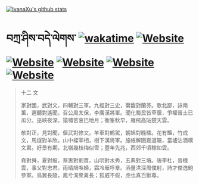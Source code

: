 [![IvanaXu's github stats](https://github-readme-stats.vercel.app/api?username=IvanaXu&theme=codeSTACKr)](https://github.com/anuraghazra/github-readme-stats)
# བཀྲ་ཤིས་བདེ་ལེགས་	[![wakatime](https://wakatime.com/badge/user/5043ee4a-e361-4607-9d47-d557f2005d05.svg)](https://wakatime.com/@5043ee4a-e361-4607-9d47-d557f2005d05)	[![Website](https://img.shields.io/website?label=&up_color=orange&up_message=Tianchi&url=https%3A%2F%2Fshields.io)](https://tianchi.aliyun.com/home/science/scienceDetail?userId=1095279182618)	[![Website](https://img.shields.io/website?label=&up_color=green&up_message=Yuque&url=https%3A%2F%2Fshields.io)](https://www.yuque.com/ivanaxu)	[![Website](https://img.shields.io/website?label=&up_color=yellow&up_message=Leetcode&url=https%3A%2F%2Fshields.io)](https://leetcode.cn/u/ivanaxu)	[![Website](https://img.shields.io/website?label=&up_color=violet&up_message=AIstudio&url=https%3A%2F%2Fshields.io)](https://aistudio.baidu.com/aistudio/personalcenter/thirdview/979775)	[![Website](https://img.shields.io/website?label=&up_color=red&up_message=Gitee&url=https%3A%2F%2Fshields.io)](https://gitee.com/IvanaXu)
> 十二 文
> 
> 家對國，武對文，四輔對三軍。九經對三史，菊馥對蘭芬。歌北鄙，詠南薰，邇聽對遙聞。召公周太保，李廣漢將軍。聞化蜀民皆草偃，爭權晉土已瓜分。巫峽夜深，猿嘯苦哀巴地月；衡峯秋早，雁飛高貼楚天雲。
> 
> 欹對正，見對聞，偃武對修文。羊車對鶴駕，朝旭對晚曛。花有豔，竹成文，馬燧對羊欣。山中樑宰相，樹下漢將軍。施帳解圍嘉道韞，當壚沽酒嘆文君。好景有期，北嶺幾枝梅似雪；豐年先兆，西郊千頃稼如雲。
> 
> 堯對舜，夏對殷，蔡惠對劉蕡。山明對水秀，五典對三墳。唐李杜，晉機雲，事父對忠君。雨晴鳩喚婦，霜冷雁呼羣。酒量洪深周僕射，詩才俊逸鮑參軍。鳥翼長隨，鳳兮洵衆禽長；狐威不假，虎也真百獸尊。
>
